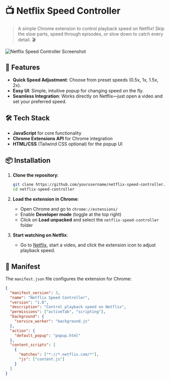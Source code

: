 # 📺 Netflix Speed Controller

> A simple Chrome extension to control playback speed on Netflix! Skip the slow parts, speed through episodes, or slow down to catch every detail. 🎬

![Netflix Speed Controller Screenshot](./assets/screenshot.png)

## 🚀 Features

- **Quick Speed Adjustment**: Choose from preset speeds (0.5x, 1x, 1.5x, 2x).
- **Easy UI**: Simple, intuitive popup for changing speed on the fly.
- **Seamless Integration**: Works directly on Netflix—just open a video and set your preferred speed.

## 🛠️ Tech Stack

- **JavaScript** for core functionality
- **Chrome Extensions API** for Chrome integration
- **HTML/CSS** (Tailwind CSS optional) for the popup UI

## 📦 Installation

1. **Clone the repository**:

   ```bash
   git clone https://github.com/yourusername/netflix-speed-controller.git
   cd netflix-speed-controller
   ```

2. **Load the extension in Chrome**:

   - Open Chrome and go to `chrome://extensions/`
   - Enable **Developer mode** (toggle at the top right)
   - Click on **Load unpacked** and select the `netflix-speed-controller` folder

3. **Start watching on Netflix**:
   - Go to [Netflix](https://www.netflix.com), start a video, and click the extension icon to adjust playback speed.

## 📄 Manifest

The `manifest.json` file configures the extension for Chrome:

```json
{
  "manifest_version": 3,
  "name": "Netflix Speed Controller",
  "version": "1.0",
  "description": "Control playback speed on Netflix",
  "permissions": ["activeTab", "scripting"],
  "background": {
    "service_worker": "background.js"
  },
  "action": {
    "default_popup": "popup.html"
  },
  "content_scripts": [
    {
      "matches": ["*://*.netflix.com/*"],
      "js": ["content.js"]
    }
  ]
}
```
